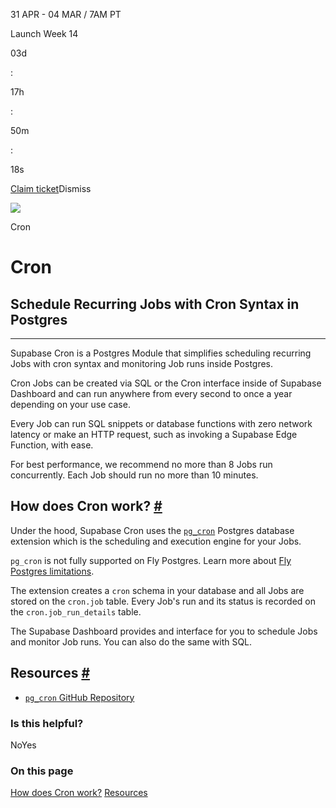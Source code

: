 31 APR - 04 MAR / 7AM PT

Launch Week 14

03d

:

17h

:

50m

:

18s

[Claim ticket](https://supabase.com/launch-week)Dismiss

![](https://supabase.com/docs/_next/image?url=%2Fdocs%2Fimg%2Flaunchweek%2F14%2Fpromo-banner-bg.png&w=3840&q=100&dpl=dpl_2DQMEZHm5P9QNZGKAqcszuVSdHSJ)

Cron

# Cron

## Schedule Recurring Jobs with Cron Syntax in Postgres

* * *

Supabase Cron is a Postgres Module that simplifies scheduling recurring Jobs with cron syntax and monitoring Job runs inside Postgres.

Cron Jobs can be created via SQL or the Cron interface inside of Supabase Dashboard and can run anywhere from every second to once a year depending on your use case.

Every Job can run SQL snippets or database functions with zero network latency or make an HTTP request, such as invoking a Supabase Edge Function, with ease.

For best performance, we recommend no more than 8 Jobs run concurrently. Each Job should run no more than 10 minutes.

## How does Cron work? [\#](https://supabase.com/docs/guides/cron\#how-does-cron-work)

Under the hood, Supabase Cron uses the [`pg_cron`](https://github.com/citusdata/pg_cron) Postgres database extension which is the scheduling and execution engine for your Jobs.

`pg_cron` is not fully supported on Fly Postgres. Learn more about [Fly Postgres limitations](https://supabase.com/docs/guides/platform/fly-postgres#limitations).

The extension creates a `cron` schema in your database and all Jobs are stored on the `cron.job` table. Every Job's run and its status is recorded on the `cron.job_run_details` table.

The Supabase Dashboard provides and interface for you to schedule Jobs and monitor Job runs. You can also do the same with SQL.

## Resources [\#](https://supabase.com/docs/guides/cron\#resources)

- [`pg_cron` GitHub Repository](https://github.com/citusdata/pg_cron)

### Is this helpful?

NoYes

### On this page

[How does Cron work?](https://supabase.com/docs/guides/cron#how-does-cron-work) [Resources](https://supabase.com/docs/guides/cron#resources)